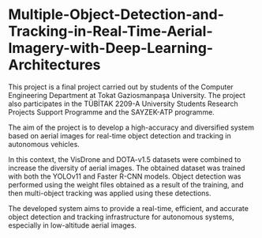 # Multiple-Object-Detection-and-Tracking-in-Real-Time-Aerial-Imagery-with-Deep-Learning-Architectures

This project is a final project carried out by students of the Computer Engineering Department at Tokat Gaziosmanpaşa University. The project also participates in the TÜBİTAK 2209-A University Students Research Projects Support Programme and the SAYZEK-ATP programme.

The aim of the project is to develop a high-accuracy and diversified system based on aerial images for real-time object detection and tracking in autonomous vehicles.

In this context, the VisDrone and DOTA-v1.5 datasets were combined to increase the diversity of aerial images. The obtained dataset was trained with both the YOLOv11 and Faster R-CNN models. 
Object detection was performed using the weight files obtained as a result of the training, and then multi-object tracking was applied using these detections.

The developed system aims to provide a real-time, efficient, and accurate object detection and tracking infrastructure for autonomous systems, especially in low-altitude aerial images.
